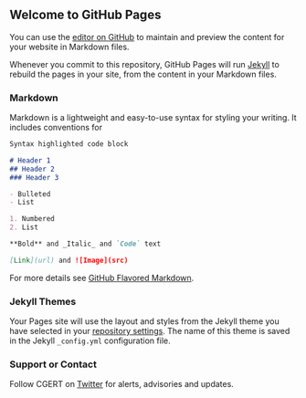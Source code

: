 ## Welcome to GitHub Pages

You can use the [editor on GitHub](https://github.com/GCERT/GCERT.NL/edit/master/README.md) to maintain and preview the content for your website in Markdown files.

Whenever you commit to this repository, GitHub Pages will run [Jekyll](https://jekyllrb.com/) to rebuild the pages in your site, from the content in your Markdown files.

### Markdown

Markdown is a lightweight and easy-to-use syntax for styling your writing. It includes conventions for

```markdown
Syntax highlighted code block

# Header 1
## Header 2
### Header 3

- Bulleted
- List

1. Numbered
2. List

**Bold** and _Italic_ and `Code` text

[Link](url) and ![Image](src)
```

For more details see [GitHub Flavored Markdown](https://guides.github.com/features/mastering-markdown/).

### Jekyll Themes

Your Pages site will use the layout and styles from the Jekyll theme you have selected in your [repository settings](https://github.com/GCERT/GCERT.NL/settings). The name of this theme is saved in the Jekyll `_config.yml` configuration file.

### Support or Contact

Follow CGERT on [Twitter](https://twitter.com/GDI_CERT) for alerts, advisories and updates.
